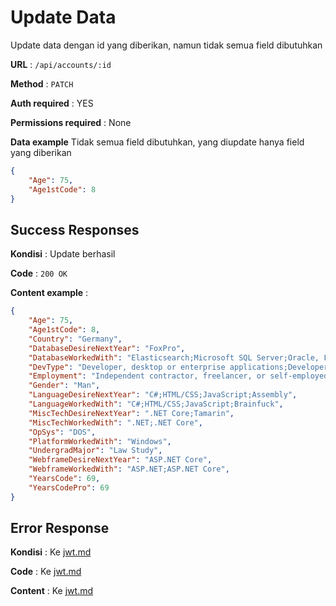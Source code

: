 # Update Data

Update data dengan id yang diberikan, namun tidak semua field dibutuhkan

**URL** : `/api/accounts/:id`

**Method** : `PATCH`

**Auth required** : YES

**Permissions required** : None

**Data example** Tidak semua field dibutuhkan, yang diupdate hanya field yang diberikan

```json
{
    "Age": 75,
    "Age1stCode": 8
}
```

## Success Responses

**Kondisi** : Update berhasil

**Code** : `200 OK`

**Content example** :

```json
{
    "Age": 75,
    "Age1stCode": 8,
    "Country": "Germany",
    "DatabaseDesireNextYear": "FoxPro",
    "DatabaseWorkedWith": "Elasticsearch;Microsoft SQL Server;Oracle, FoxPro",
    "DevType": "Developer, desktop or enterprise applications;Developer, full-stack, FoxPro Developer",
    "Employment": "Independent contractor, freelancer, or self-employed, CEO, President",
    "Gender": "Man",
    "LanguageDesireNextYear": "C#;HTML/CSS;JavaScript;Assembly",
    "LanguageWorkedWith": "C#;HTML/CSS;JavaScript;Brainfuck",
    "MiscTechDesireNextYear": ".NET Core;Tamarin",
    "MiscTechWorkedWith": ".NET;.NET Core",
    "OpSys": "DOS",
    "PlatformWorkedWith": "Windows",
    "UndergradMajor": "Law Study",
    "WebframeDesireNextYear": "ASP.NET Core",
    "WebframeWorkedWith": "ASP.NET;ASP.NET Core",
    "YearsCode": 69,
    "YearsCodePro": 69
}
```

## Error Response

**Kondisi** : Ke [jwt.md](./jwt.md)

**Code** : Ke [jwt.md](./jwt.md)

**Content** : Ke [jwt.md](./jwt.md)
